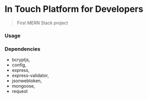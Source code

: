 # In Touch Platform for Developers

> First MERN Stack project

### Usage

### Dependencies
- bcryptjs,
- config,
- express,
- express-validator,
- jsonwebtoken,
- mongoose,
- request

